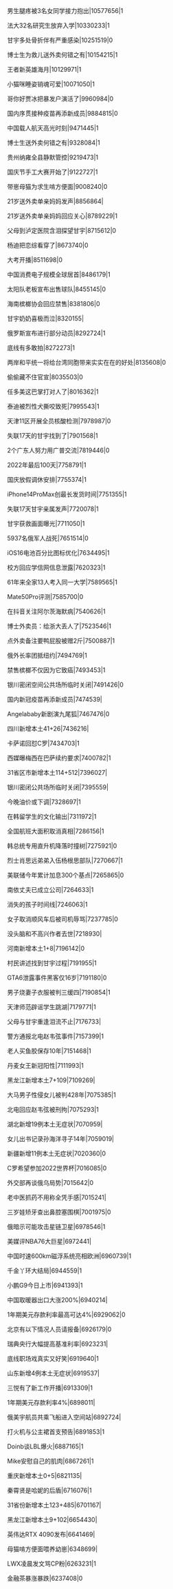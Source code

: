 男生腿疼被3名女同学接力抱出|10577656|1

法大32名研究生放弃入学|10330233|1

甘宇多处骨折伴有严重感染|10251519|0

博士生为救儿送外卖何错之有|10154215|1

王者新英雄海月|10129971|1

小猫咪睡姿销魂可爱|10071050|1

哥你好贾冰把暴发户演活了|9960984|0

国内序贯接种疫苗再添新成员|9884815|0

中国载人航天高光时刻|9471445|1

博士生送外卖何错之有|9328084|1

贵州纳雍全县静默管控|9219473|1

国庆节手工大赛开始了|9122727|1

带崽母猫为求生啃方便面|9008240|0

21岁送外卖单亲妈妈发声|8856864|

21岁送外卖单亲妈妈回应关心|8789229|1

父母到泸定医院含泪探望甘宇|8715612|0

杨迪把恋综看穿了|8673740|0

大考开播|8511698|0

中国消费电子规模全球居首|8486179|1

太阳队老板宣布出售球队|8455145|0

海南槟榔协会回应禁售|8381806|0

甘宇奶奶喜极而泣|8320155|

俄罗斯宣布进行部分动员|8292724|1

底线有多敢拍|8272273|1

两岸和平统一将给台湾同胞带来实实在在的好处|8135608|0

偷偷藏不住官宣|8035503|0

任多美这巴掌打对人了|8016362|1

泰迪被烈性犬撕咬致死|7995543|1

天津11区开展全员核酸检测|7978987|0

失联17天的甘宇找到了|7901568|1

2个广东人努力用广普交流|7819446|0

2022年最后100天|7758791|1

国庆放假调休安排|7755374|1

iPhone14ProMax创最长发货时间|7751355|1

失联17天甘宇亲属发声|7720078|1

甘宇获救画面曝光|7711050|1

5937名俄军人战死|7651514|0

iOS16电池百分比图标优化|7634495|1

校方回应学信网信息泄露|7620323|1

61年来全家13人考入同一大学|7589565|1

Mate50Pro评测|7585700|0

在抖音关注阿尔茨海默病|7540626|1

博士外卖员：给浙大丢人了|7523546|1

点外卖备注要鸭屁股被赠2斤|7500887|1

俄外长率团抵纽约|7494769|1

禁售槟榔不仅因为它致癌|7493453|1

银川密闭空间公共场所临时关闭|7491426|0

国内新冠疫苗再添新成员|7474539|

Angelababy新剧演九尾狐|7467476|0

四川新增本土41+26|7436216|

卡萨诺回怼C罗|7434703|1

西媒曝梅西在巴萨续约要求|7400782|1

31省区市新增本土114+512|7396027|

银川密闭公共场所临时关闭|7395559|

今晚油价或下调|7328697|1

在韩留学生的文化输出|7311972|1

全国航班大面积取消真相|7286156|1

韩总统专用直升机降落时撞树|7275921|0

烈士肖思远弟弟入伍杨根思部队|7270667|1

美联储今年累计加息300个基点|7265865|0

南依丈夫已成立公司|7264633|1

消失的孩子时间线|7246063|1

女子取消顺风车后被司机辱骂|7237785|0

没头脑和不高兴作者去世|7218930|

河南新增本土1+8|7196142|0

村民讲述找到甘宇过程|7191955|1

GTA6泄露事件黑客仅16岁|7191180|0

男子烧妻子衣服被判三缓四|7190854|1

天津师范辟谣学生跳湖|7179771|1

父母与甘宇重逢泪流不止|7176733|

警方通报北电赵韦弦事件|7157399|1

老人买鱼胶保存10年|7151468|1

丹麦女王新冠阳性|7111993|1

黑龙江新增本土7+109|7109269|

大马男子性侵女儿被判428年|7075385|1

北电回应赵韦弦被刑拘|7075293|1

湖北新增19例本土无症状|7070959|

女儿出书记录孙海洋寻子14年|7059019|

新疆新增11例本土无症状|7020360|0

C罗希望参加2022世界杯|7016085|0

外交部再谈俄乌局势|7015642|0

老中医抓药不用称全凭手感|7015241|

三岁娃矫牙查出鼻腔塞围棋|7001975|0

俄暗示可能攻击星链卫星|6978546|1

美媒评NBA76大巨星|6972441|

中国时速600km磁浮系统亮相欧洲|6960739|1

千金丫环大结局|6944559|1

小鹏G9今日上市|6941393|1

中国取暖器出口大涨200%|6940214|

1年期美元存款利率最高可达4%|6929062|0

北京有以下情况人员请报备|6926179|0

瑞典央行大幅提高基准利率|6923231|

底线职场戏真实又好笑|6919640|1

山东新增4例本土无症状|6919537|

三悦有了新工作开播|6913309|1

1年期美元存款利率4%|6898011|

俄美宇航员共乘飞船进入空间站|6892724|

打火机与公主裙首支预告|6891853|1

Doinb谈LBL爆火|6887165|1

Mike安慰自己的肌肉|6867261|1

重庆新增本土0+5|6821135|

秦霄贤是哈妮的后盾|6716076|1

31省份新增本土123+485|6701167|

黑龙江新增本土9+102|6654430|

英伟达RTX 4090发布|6641469|

母猫啃方便面喂养幼崽|6348699|

LWX凌晨发文骂CP粉|6263231|1

金融茶暴涨暴跌|6237408|0

